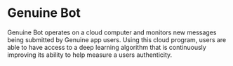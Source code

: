 # Genuine Bot
Genuine Bot operates on a cloud computer and monitors new messages being submitted by Genuine app users. Using this cloud program, users are able to have access to a deep learning algorithm that is continuously improving its ability to help measure a users authenticity.
